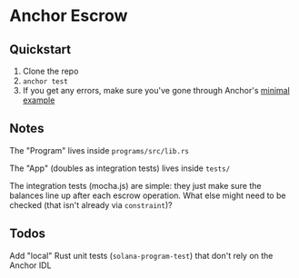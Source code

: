 # Anchor Escrow

## Quickstart
1. Clone the repo
2. `anchor test`
3. If you get any errors, make sure you've gone through Anchor's [minimal example](https://project-serum.github.io/anchor/tutorials/tutorial-0.html)

## Notes
The "Program" lives inside `programs/src/lib.rs`

The "App" (doubles as integration tests) lives inside `tests/`

The integration tests (mocha.js) are simple: they just make sure the balances line up after each escrow operation.
What else might need to be checked (that isn't already via `constraint`)?

## Todos
Add "local" Rust unit tests (`solana-program-test`) that don't rely on the Anchor IDL